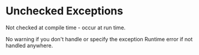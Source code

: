 # Unchecked Exceptions

Not checked at compile time - occur at run time.

No warning if you don't handle or specify the exception
Runtime error if not handled anywhere.
